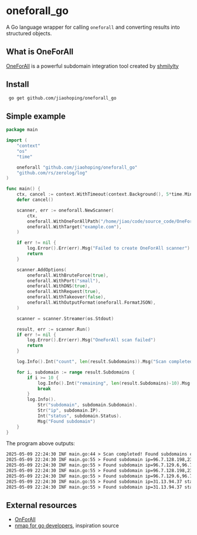 # oneforall_go

A Go language wrapper for calling `oneforall` and converting results into structured objects.

## What is OneForAll
[OneForAll](https://github.com/shmilylty/OneForAll) is a powerful subdomain integration tool created by [shmilylty](https://github.com/shmilylty)


## Install 
```bash
 go get github.com/jiaohoping/oneforall_go
```

## Simple example
```go
package main

import (
	"context"
	"os"
	"time"

	oneforall "github.com/jiaohoping/oneforall_go"
	"github.com/rs/zerolog/log"
)

func main() {
	ctx, cancel := context.WithTimeout(context.Background(), 5*time.Minute)
	defer cancel()

	scanner, err := oneforall.NewScanner(
		ctx,
		oneforall.WithOneForAllPath("/home/jiao/code/source_code/OneForAll/oneforall.py"),
		oneforall.WithTarget("example.com"),
	)

	if err != nil {
		log.Error().Err(err).Msg("Failed to create OneForAll scanner")
		return
	}

	scanner.AddOptions(
		oneforall.WithBruteForce(true),
		oneforall.WithPort("small"),
		oneforall.WithDNS(true),
		oneforall.WithRequest(true),
		oneforall.WithTakeover(false),
		oneforall.WithOutputFormat(oneforall.FormatJSON),
	)

	scanner = scanner.Streamer(os.Stdout)

	result, err := scanner.Run()
	if err != nil {
		log.Error().Err(err).Msg("OneForAll scan failed")
		return
	}

	log.Info().Int("count", len(result.Subdomains)).Msg("Scan completed! Found subdomains")

	for i, subdomain := range result.Subdomains {
		if i >= 10 {
			log.Info().Int("remaining", len(result.Subdomains)-10).Msg("More subdomains remaining")
			break
		}
		log.Info().
			Str("subdomain", subdomain.Subdomain).
			Str("ip", subdomain.IP).
			Int("status", subdomain.Status).
			Msg("Found subdomain")
	}
}

```

The program above outputs:
```txt
2025-05-09 22:24:30 INF main.go:44 > Scan completed! Found subdomains count=6
2025-05-09 22:24:30 INF main.go:55 > Found subdomain ip=96.7.128.198,23.215.0.136,23.192.228.84,96.7.128.175,23.192.228.80,23.215.0.138 status=200 subdomain=example.com
2025-05-09 22:24:30 INF main.go:55 > Found subdomain ip=96.7.129.6,96.7.129.42 status=200 subdomain=www.example.com
2025-05-09 22:24:30 INF main.go:55 > Found subdomain ip=96.7.128.198,23.215.0.136,23.192.228.84,96.7.128.175,23.192.228.80,23.215.0.138 status=200 subdomain=example.com
2025-05-09 22:24:30 INF main.go:55 > Found subdomain ip=96.7.129.6,96.7.129.42 status=200 subdomain=www.example.com
2025-05-09 22:24:30 INF main.go:55 > Found subdomain ip=31.13.94.37 status=0 subdomain=www.google.com.example.com
2025-05-09 22:24:30 INF main.go:55 > Found subdomain ip=31.13.94.37 status=0 subdomain=www.google.com.example.com
```


## External resources
- [OnForAll](https://github.com/shmilylty/OneForAll)
- [nmap for go developers](https://github.com/Ullaakut/nmap), inspiration source
    